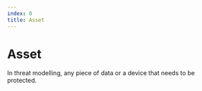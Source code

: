```yaml
---
index: 0
title: Asset
---
```

# Asset

In threat modelling, any piece of data or a device that needs to be protected.